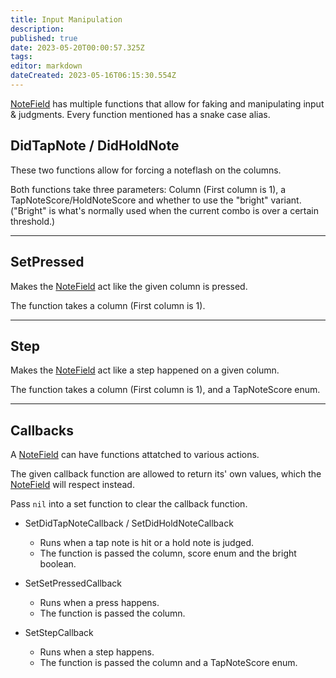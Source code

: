 ```yaml
---
title: Input Manipulation
description: 
published: true
date: 2023-05-20T00:00:57.325Z
tags: 
editor: markdown
dateCreated: 2023-05-16T06:15:30.554Z
---
```


[NoteField](/en/dev/actors/actortypes/notefield/_index) has multiple functions that allow for faking and manipulating input & judgments. Every function mentioned has a snake case alias.

## DidTapNote / DidHoldNote

These two functions allow for forcing a noteflash on the columns.

Both functions take three parameters: Column (First column is 1), a TapNoteScore/HoldNoteScore and whether to use the "bright" variant. ("Bright" is what's normally used when the current combo is over a certain threshold.)

---

## SetPressed

Makes the [NoteField](/en/dev/actors/actortypes/notefield/_index) act like the given column is pressed.

The function takes a column (First column is 1).

---

## Step

Makes the [NoteField](/en/dev/actors/actortypes/notefield/_index) act like a step happened on a given column.

The function takes a column (First column is 1), and a TapNoteScore enum.

---

## Callbacks

A [NoteField](/en/dev/actors/actortypes/notefield/_index) can have functions attatched to various actions.

The given callback function are allowed to return its' own values, which the [NoteField](/en/dev/actors/actortypes/notefield/_index) will respect instead.

Pass `nil` into a set function to clear the callback function.

- SetDidTapNoteCallback / SetDidHoldNoteCallback
	- Runs when a tap note is hit or a hold note is judged.
	- The function is passed the column, score enum and the bright boolean.

- SetSetPressedCallback
	- Runs when a press happens.
	- The function is passed the column.

- SetStepCallback
	- Runs when a step happens.
	- The function is passed the column and a TapNoteScore enum.
